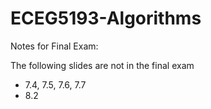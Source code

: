 # ECEG5193-Algorithms

Notes for Final Exam:

The following slides are not in the final exam

- 7.4, 7.5, 7.6, 7.7
- 8.2
